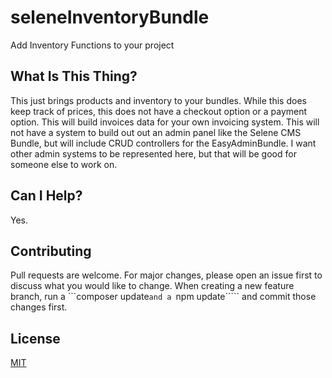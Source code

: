 # seleneInventoryBundle
Add Inventory Functions to your project

## What Is This Thing?
This just brings products and inventory to your bundles.  While this does keep track of prices, this does not have a checkout option or a payment option.  This will build invoices data for your own invoicing system.
This will not have a system to build out out an admin panel like the Selene CMS Bundle, but will include CRUD controllers for the EasyAdminBundle.  I want other admin systems to be represented here, but that will be good for someone else to work on.

## Can I Help?
Yes.

## Contributing
Pull requests are welcome. For major changes, please open an issue first to discuss what you would like to change.
When creating a new feature branch, run a ```composer update````` and a  `````npm update````` and commit those changes first.

## License
[MIT](https://choosealicense.com/licenses/mit/)
